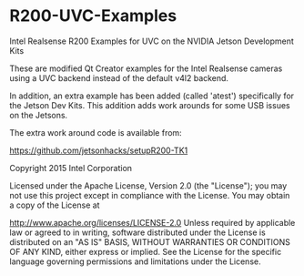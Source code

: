 # R200-UVC-Examples
Intel Realsense R200 Examples for UVC on the NVIDIA Jetson Development Kits

These are modified Qt Creator examples for the Intel Realsense cameras using a UVC backend instead of
the default v4l2 backend. 

In addition, an extra example has been added (called 'atest') specifically
for the Jetson Dev Kits. This addition adds work arounds for some USB issues on the Jetsons.

The extra work around code is available from:

https://github.com/jetsonhacks/setupR200-TK1



Copyright 2015 Intel Corporation

Licensed under the Apache License, Version 2.0 (the "License"); you may not use this project except in compliance with the License. You may obtain a copy of the License at

http://www.apache.org/licenses/LICENSE-2.0
Unless required by applicable law or agreed to in writing, software distributed under the License is distributed on an "AS IS" BASIS, WITHOUT WARRANTIES OR CONDITIONS OF ANY KIND, either express or implied. See the License for the specific language governing permissions and limitations under the License.
